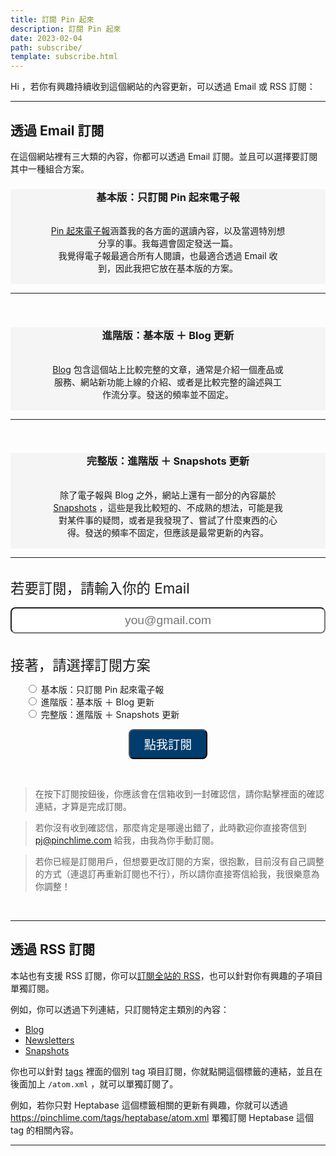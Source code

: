 ```yaml
---
title: 訂閱 Pin 起來
description: 訂閱 Pin 起來
date: 2023-02-04
path: subscribe/
template: subscribe.html
---
```


Hi ，若你有興趣持續收到這個網站的內容更新，可以透過 Email 或 RSS 訂閱：

---

## 透過 Email 訂閱

在這個網站裡有三大類的內容，你都可以透過 Email 訂閱。並且可以選擇要訂閱其中一種組合方案。

<div style="background: #f5f5f5;text-align: center">
<h3>基本版：只訂閱 Pin 起來電子報</h3>

<p style="padding: 1rem 4rem"><a href="/newsletters">Pin 起來電子報</a>涵蓋我的各方面的選讀內容，以及當週特別想分享的事。我每週會固定發送一篇。
<br>我覺得電子報最適合所有人閱讀，也最適合透過 Email 收到，因此我把它放在基本版的方案。
</p>
</div>

---

<br>
<div style="background: #f5f5f5;text-align: center">
<h3>進階版：基本版 ＋ Blog 更新</h3>
<p style="padding: 1rem 4rem"><a href="/blog">Blog</a> 包含這個站上比較完整的文章，通常是介紹一個產品或服務、網站新功能上線的介紹、或者是比較完整的論述與工作流分享。發送的頻率並不固定。
</p>
</div>

---

<br>
<div style="background: #f5f5f5;text-align: center">
<h3>完整版：進階版 ＋ Snapshots 更新</h3>

<p style="padding: 1rem 4rem">除了電子報與 Blog 之外，網站上還有一部分的內容屬於 <a href="/snapshots/archive">Snapshots</a> ，這些是我比較短的、不成熟的想法，可能是我對某件事的疑問，或者是我發現了、嘗試了什麼東西的心得。發送的頻率不固定，但應該是最常更新的內容。
</p>
</div>

---

<br>
<form
  action="https://buttondown.email/api/emails/embed-subscribe/pinchlime"
  method="post"
  target="popupwindow"
  onsubmit="window.open('https://buttondown.email/pinchlime', 'popupwindow')"
  class="embeddable-buttondown-form"
>
  <label for="email" style="text-align: center;font-size: 1.4rem">若要訂閱，請輸入你的 Email</label>
  <input
    type="email"
    name="email"
    placeholder="you@gmail.com"
    style="display: block; border-radius: 0.5rem; padding: 0.5rem 1rem; width: 100%; margin: 1rem auto; text-align: center; background-color: #ffffff;font-size:1.2rem "
  />
  <br>
  <label for="email" style="font-size: 1.4rem;">接著，請選擇訂閱方案</label>
  <ul>
        <input type="radio" id="Letter" name="tag" value="Letter">
        <label for="Letter">基本版：只訂閱 Pin 起來電子報</label>
        <br>
        <input type="radio" id="Blog" name="tag" value="Blog">
        <label for="Blog">進階版：基本版 ＋ Blog 更新</label>
        <br>
        <input type="radio" id="All" name="tag" value="All">
        <label for="All">完整版：進階版 ＋ Snapshots 更新</label>
  </ul>

  <input type="hidden" value="1" name="embed" />
  <input type="submit" value="點我訂閱" style="display: block; border-radius: 0.5rem; padding: 0.5rem; width: 25%; margin: 0 auto; text-align: center; background-color: #003C6D; color: #ffffff;font-size:1.2rem">
</form>
<br>

> 在按下訂閱按鈕後，你應該會在信箱收到一封確認信，請你點擊裡面的確認連結，才算是完成訂閱。

> 若你沒有收到確認信，那麼肯定是哪邊出錯了，此時歡迎你直接寄信到 <pj@pinchlime.com> 給我，由我為你手動訂閱。

> 若你已經是訂閱用戶，但想要更改訂閱的方案，很抱歉，目前沒有自己調整的方式（連退訂再重新訂閱也不行），所以請你直接寄信給我，我很樂意為你調整！

<br>

---

## 透過 RSS 訂閱

本站也有支援 RSS 訂閱，你可以[訂閱全站的 RSS](/atom.xml)，也可以針對你有興趣的子項目單獨訂閱。

例如，你可以透過下列連結，只訂閱特定主類別的內容：

- [Blog](/blog/atom.xml)
- [Newsletters](/newsletters/atom.xml)
- [Snapshots](/snapshots/atom.xml)

你也可以針對 [tags](/tags) 裡面的個別 tag 項目訂閱，你就點開這個標籤的連結，並且在後面加上 `/atom.xml` ，就可以單獨訂閱了。

例如，若你只對 Heptabase 這個標籤相關的更新有興趣，你就可以透過 <https://pinchlime.com/tags/heptabase/atom.xml> 單獨訂閱 Heptabase 這個 tag 的相關內容。 

---
